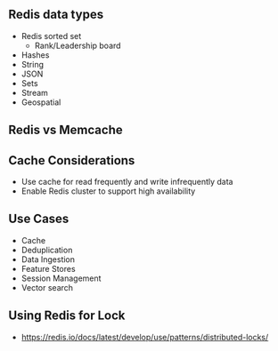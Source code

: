 ## Redis data types

* Redis sorted set
  * Rank/Leadership board
* Hashes
* String
* JSON
* Sets
* Stream
* Geospatial

## Redis vs Memcache


## Cache Considerations
* Use cache for read frequently and write infrequently data
* Enable Redis cluster to support high availability


## Use Cases
* Cache
* Deduplication
* Data Ingestion
* Feature Stores
* Session Management
* Vector search


## Using Redis for Lock
* https://redis.io/docs/latest/develop/use/patterns/distributed-locks/